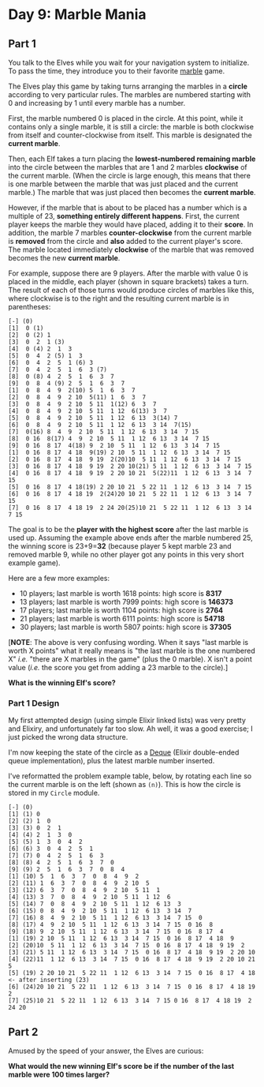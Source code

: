# Day 9: Marble Mania

## Part 1

You talk to the Elves while you wait for your navigation system to initialize. To pass the time, they introduce you to their favorite [marble](https://en.wikipedia.org/wiki/Marble_(toy)) game.

The Elves play this game by taking turns arranging the marbles in a **circle** according to very particular rules. The marbles are numbered starting with 0 and increasing by 1 until every marble has a number.

First, the marble numbered 0 is placed in the circle. At this point, while it contains only a single marble, it is still a circle: the marble is both clockwise from itself and counter-clockwise from itself. This marble is designated the **current marble**.

Then, each Elf takes a turn placing the **lowest-numbered remaining marble** into the circle between the marbles that are 1 and 2 marbles **clockwise** of the current marble. (When the circle is large enough, this means that there is one marble between the marble that was just placed and the current marble.) The marble that was just placed then becomes the **current marble**.

However, if the marble that is about to be placed has a number which is a multiple of 23, **something entirely different happens**. First, the current player keeps the marble they would have placed, adding it to their **score**. In addition, the marble 7 marbles **counter-clockwise** from the current marble is **removed** from the circle and **also** added to the current player's score. The marble located immediately **clockwise** of the marble that was removed becomes the new **current marble**.

For example, suppose there are 9 players. After the marble with value 0 is placed in the middle, each player (shown in square brackets) takes a turn. The result of each of those turns would produce circles of marbles like this, where clockwise is to the right and the resulting current marble is in parentheses:

```
[-] (0)
[1]  0 (1)
[2]  0 (2) 1
[3]  0  2  1 (3)
[4]  0 (4) 2  1  3
[5]  0  4  2 (5) 1  3
[6]  0  4  2  5  1 (6) 3
[7]  0  4  2  5  1  6  3 (7)
[8]  0 (8) 4  2  5  1  6  3  7
[9]  0  8  4 (9) 2  5  1  6  3  7
[1]  0  8  4  9  2(10) 5  1  6  3  7
[2]  0  8  4  9  2 10  5(11) 1  6  3  7
[3]  0  8  4  9  2 10  5 11  1(12) 6  3  7
[4]  0  8  4  9  2 10  5 11  1 12  6(13) 3  7
[5]  0  8  4  9  2 10  5 11  1 12  6 13  3(14) 7
[6]  0  8  4  9  2 10  5 11  1 12  6 13  3 14  7(15)
[7]  0(16) 8  4  9  2 10  5 11  1 12  6 13  3 14  7 15
[8]  0 16  8(17) 4  9  2 10  5 11  1 12  6 13  3 14  7 15
[9]  0 16  8 17  4(18) 9  2 10  5 11  1 12  6 13  3 14  7 15
[1]  0 16  8 17  4 18  9(19) 2 10  5 11  1 12  6 13  3 14  7 15
[2]  0 16  8 17  4 18  9 19  2(20)10  5 11  1 12  6 13  3 14  7 15
[3]  0 16  8 17  4 18  9 19  2 20 10(21) 5 11  1 12  6 13  3 14  7 15
[4]  0 16  8 17  4 18  9 19  2 20 10 21  5(22)11  1 12  6 13  3 14  7 15
[5]  0 16  8 17  4 18(19) 2 20 10 21  5 22 11  1 12  6 13  3 14  7 15
[6]  0 16  8 17  4 18 19  2(24)20 10 21  5 22 11  1 12  6 13  3 14  7 15
[7]  0 16  8 17  4 18 19  2 24 20(25)10 21  5 22 11  1 12  6 13  3 14  7 15
```

The goal is to be the **player with the highest score** after the last marble is used up. Assuming the example above ends after the marble numbered 25, the winning score is 23+9=**32** (because player 5 kept marble 23 and removed marble 9, while no other player got any points in this very short example game).

Here are a few more examples:

- 10 players; last marble is worth 1618 points: high score is **8317**
- 13 players; last marble is worth 7999 points: high score is **146373**
- 17 players; last marble is worth 1104 points: high score is **2764**
- 21 players; last marble is worth 6111 points: high score is **54718**
- 30 players; last marble is worth 5807 points: high score is **37305**

\[**NOTE**: The above is very confusing wording. When it says "last marble is worth X points" what it really means is "the last marble is the one numbered X" _i.e._ "there are X marbles in the game" (plus the 0 marble). X isn't a point value (_i.e._ the score you get from adding a 23 marble to the circle).\]

**What is the winning Elf's score?**

### Part 1 Design

My first attempted design (using simple Elixir linked lists) was very pretty and Elixiry, and unfortunately far too slow. Ah well, it was a good exercise; I just picked the wrong data structure.

I'm now keeping the state of the circle as a [Deque](https://github.com/discordapp/deque) (Elixir double-ended queue implementation), plus the latest marble number inserted.

I've reformatted the problem example table, below, by rotating each line so the current marble is on the left (shown as `(n)`). This is how the circle is stored in my `Circle` module.

```
[-] (0)
[1] (1) 0
[2] (2) 1  0
[3] (3) 0  2  1
[4] (4) 2  1  3  0
[5] (5) 1  3  0  4  2
[6] (6) 3  0  4  2  5  1
[7] (7) 0  4  2  5  1  6  3
[8] (8) 4  2  5  1  6  3  7  0
[9] (9) 2  5  1  6  3  7  0  8  4
[1] (10) 5  1  6  3  7  0  8  4  9  2
[2] (11) 1  6  3  7  0  8  4  9  2 10  5
[3] (12) 6  3  7  0  8  4  9  2 10  5 11  1
[4] (13) 3  7  0  8  4  9  2 10  5 11  1 12  6
[5] (14) 7  0  8  4  9  2 10  5 11  1 12  6 13  3
[6] (15) 0  8  4  9  2 10  5 11  1 12  6 13  3 14  7
[7] (16) 8  4  9  2 10  5 11  1 12  6 13  3 14  7 15  0
[8] (17) 4  9  2 10  5 11  1 12  6 13  3 14  7 15  0 16  8
[9] (18) 9  2 10  5 11  1 12  6 13  3 14  7 15  0 16  8 17  4
[1] (19) 2 10  5 11  1 12  6 13  3 14  7 15  0 16  8 17  4 18  9
[2] (20)10  5 11  1 12  6 13  3 14  7 15  0 16  8 17  4 18  9 19  2
[3] (21) 5 11  1 12  6 13  3 14  7 15  0 16  8 17  4 18  9 19  2 20 10
[4] (22)11  1 12  6 13  3 14  7 15  0 16  8 17  4 18  9 19  2 20 10 21  5
[5] (19) 2 20 10 21  5 22 11  1 12  6 13  3 14  7 15  0 16  8 17  4 18       <- after inserting (23)
[6] (24)20 10 21  5 22 11  1 12  6 13  3 14  7 15  0 16  8 17  4 18 19  2
[7] (25)10 21  5 22 11  1 12  6 13  3 14  7 15 0 16  8 17  4 18 19  2 24 20
```

## Part 2

Amused by the speed of your answer, the Elves are curious:

**What would the new winning Elf's score be if the number of the last marble were 100 times larger?**
